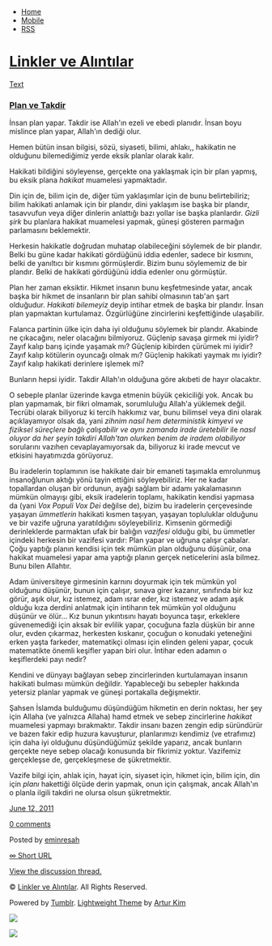 -   [Home](/)
-   [Mobile](/mobile)
-   [RSS](http://eminresah.tumblr.com/rss)

[Linkler ve Alıntılar](/)
=========================

[Text](http://eminresah.tumblr.com/post/6447406672/plan-ve-takdir)

### [Plan ve Takdir](http://eminresah.tumblr.com/post/6447406672/plan-ve-takdir)

İnsan plan yapar. Takdir ise Allah'ın ezeli ve ebedi planıdır. İnsan
boyu mislince plan yapar, Allah'ın dediği olur.

Hemen bütün insan bilgisi, sözü, siyaseti, bilimi, ahlakı,, hakikatin ne
olduğunu bilemediğimiz yerde eksik planlar olarak kalır.

Hakikati bildiğini söyleyense, gerçekte ona yaklaşmak için bir plan
yapmış, bu eksik plana *hakikat* muamelesi yapmaktadır.

Din için de, bilim için de, diğer tüm yaklaşımlar için de bunu
belirtebiliriz; bilim hakikati anlamak için bir plandır, dini yaklaşım
ise başka bir plandır, tasavvufun veya diğer dinlerin anlattığı bazı
yollar ise başka planlardır. *Gizli şirk* bu planlara hakikat muamelesi
yapmak, güneşi gösteren parmağın parlamasını beklemektir.

Herkesin hakikatle doğrudan muhatap olabileceğini söylemek de bir
plandır. Belki bu güne kadar hakikati gördüğünü iddia edenler, sadece
bir kısmını, belki de yanıltıcı bir kısmını görmüşlerdir. Bizim bunu
söylememiz de bir plandır. Belki de hakikati gördüğünü iddia edenler onu
görmüştür.

Plan her zaman eksiktir. Hikmet insanın bunu keşfetmesinde yatar, ancak
başka bir hikmet de insanların bir plan sahibi olmasının tab'an şart
olduğudur. *Hakikati bilemeyiz* deyip intihar etmek de başka bir
plandır. İnsan plan yapmaktan kurtulamaz. Özgürlüğüne zincirlerini
keşfettiğinde ulaşabilir.

Falanca partinin ülke için daha iyi olduğunu söylemek bir plandır.
Akabinde ne çıkacağını, neler olacağını bilmiyoruz. Güçlenip savaşa
girmek mi iyidir? Zayıf kalıp barış içinde yaşamak mı? Güçlenip kibirden
çürümek mi iyidir? Zayıf kalıp kötülerin oyuncağı olmak mı? Güçlenip
hakikati yaymak mı iyidir? Zayıf kalıp hakikati derinlere işlemek mi?

Bunların hepsi iyidir. Takdir Allah'ın olduğuna göre akıbeti de hayır
olacaktır.

O sebeple planlar üzerinde kavga etmenin büyük çekiciliği yok. Ancak bu
plan yapmamak, bir fikri olmamak, sorumluluğu Allah'a yüklemek değil.
Tecrübi olarak biliyoruz ki tercih hakkımız var, bunu bilimsel veya dini
olarak açıklayamıyor olsak da, yani *zihnim nasıl hem deterministik
kimyevi ve fiziksel süreçlere bağlı çalışabilir ve aynı zamanda irade
üretebilir* ile *nasıl oluyor da her şeyin takdiri Allah'tan olurken
benim de iradem olabiliyor* sorularını vazıhen cevaplayamıyorsak da,
biliyoruz ki irade mevcut ve etkisini hayatımızda görüyoruz.

Bu iradelerin toplamının ise hakikate dair bir emaneti taşımakla
emrolunmuş insanoğlunun aktığı yönü tayin ettiğini söyleyebiliriz. Her
ne kadar topallardan oluşan bir ordunun, ayağı sağlam bir adamı
yakalamasının mümkün olmayışı gibi, eksik iradelerin toplamı, hakikatin
kendisi yapmasa da (yani *Vox Populi Vox Dei* değilse de), bizim bu
iradelerin çerçevesinde yaşayan *ümmetlerin* hakikati kısmen taşıyan,
yaşayan topluluklar olduğunu ve bir vazife uğruna yaratıldığını
söyleyebiliriz. Kimsenin görmediği derinleklerde parmaktan ufak bir
balığın *vazifesi* olduğu gibi, bu ümmetler içindeki herkesin bir
vazifesi vardır: Plan yapar ve uğruna çalışır çabalar. Çoğu yaptığı
planın kendisi için tek mümkün plan olduğunu düşünür, ona hakikat
muamelesi yapar ama yaptığı planın gerçek neticelerini asla bilmez. Bunu
bilen Allahtır.

Adam üniversiteye girmesinin karnını doyurmak için tek mümkün yol
olduğunu düşünür, bunun için çalışır, sınava girer kazanır, sınıfında
bir kız görür, aşık olur, kız istemez, adam ısrar eder, kız istemez ve
adam aşık olduğu kıza derdini anlatmak için intiharın tek mümkün yol
olduğunu düşünür ve ölür… Kız bunun yıkıntısını hayatı boyunca taşır,
erkeklere güvenemediği için aksak bir evlilik yapar, çocuğuna fazla
düşkün bir anne olur, evden çıkarmaz, herkesten kıskanır, çocuğun o
konudaki yeteneğini erken yaşta farkeder, matematikçi olması için
elinden geleni yapar, çocuk matematikte önemli keşifler yapan biri olur.
İntihar eden adamın o keşiflerdeki payı nedir?

Kendini ve dünyayı bağlayan sebep zincirlerinden kurtulamayan insanın
hakikati bulması mümkün değildir. Yapableceği bu sebepler hakkında
yetersiz planlar yapmak ve güneşi portakalla değişmektir.

Şahsen İslamda bulduğumu düşündüğüm hikmetin en derin noktası, her şey
için Allaha (ve yalnızca Allaha) hamd etmek ve sebep zincirlerine
*hakikat* muamelesi yapmayı bırakmaktır. Takdir insanı bazen zengin edip
süründürür ve bazen fakir edip huzura kavuşturur, planlarımızı kendimiz
(ve etrafımız) için daha iyi olduğunu düşündüğümüz şekilde yaparız,
ancak bunların gerçekte neye sebep olacağı konusunda bir fikrimiz
yoktur. Vazifemiz gerçekleşse de, gerçekleşmese de şükretmektir.

Vazife bilgi için, ahlak için, hayat için, siyaset için, hikmet için,
bilim için, din için *planı* hakettiği ölçüde derin yapmak, onun için
çalışmak, ancak Allah'ın o planla ilgili takdiri ne olursa olsun
şükretmektir.

[June 12,
2011](http://eminresah.tumblr.com/post/6447406672/plan-ve-takdir)

[0
comments](http://eminresah.tumblr.com/post/6447406672/plan-ve-takdir#disqus_thread)

Posted by [eminresah](http://eminresah.tumblr.com/)

[∞ Short URL](http://tmblr.co/ZWS1Oy60IvvG)

[View the discussion thread.](http://erblog.disqus.com/?url=ref)

© [Linkler ve Alıntılar](/). All Rights Reserved.

Powered by [Tumblr](http://tumblr.com). [Lightweight
Theme](http://www.tumblr.com/theme/10820) by [Artur
Kim](http://arturkim.com)

![](https://px.srvcs.tumblr.com/impixu?T=1434918982&J=eyJ0eXBlIjoidXJsIiwidXJsIjoiaHR0cDpcL1wvZW1pbnJlc2FoLnR1bWJsci5jb21cL3Bvc3RcLzY0NDc0MDY2NzJcL3BsYW4tdmUtdGFrZGlyIiwicmVxdHlwZSI6MCwicm91dGUiOiJcL3Bvc3RcLzppZFwvOnN1bW1hcnkiLCJub3NjcmlwdCI6MX0=&U=MHHNNKLHBF&K=8d3d1afbdda745737f3d970fe0ff5e84c068e00eeae31b98f112e2292513f4f5&R=)

![](https://px.srvcs.tumblr.com/impixu?T=1434918982&J=eyJ0eXBlIjoicG9zdCIsInVybCI6Imh0dHA6XC9cL2VtaW5yZXNhaC50dW1ibHIuY29tXC9wb3N0XC82NDQ3NDA2NjcyXC9wbGFuLXZlLXRha2RpciIsInJlcXR5cGUiOjAsInJvdXRlIjoiXC9wb3N0XC86aWRcLzpzdW1tYXJ5IiwicG9zdHMiOlt7InBvc3RpZCI6IjY0NDc0MDY2NzIiLCJibG9naWQiOiIzNjQ4MDI4Iiwic291cmNlIjozM31dLCJub3NjcmlwdCI6MX0=&U=ENAGEGDEIG&K=68ec77c4f730d72b16db29f1d07a26542b5190af90fd489efe7736a94c8a22c9&R=)

